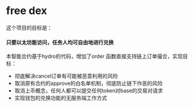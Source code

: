 # free dex
这个项目的目标是：  
#### 只要以太坊能访问，任务人均可自由地进行兑换

本智能合约基于hydro的代码，增加了order 函数直接支持链上订单撮合，实现目标：
- 彻底解决cancel订单有可能被恶意利用的风险
- 取消原有合约的approve的白名单机制，彻底防止链下作恶的风险
- 取消上币概念，任何人都可以提交任何token对base的交易对请求
- 实现钱包的兑换功能的无服务端工作方式
